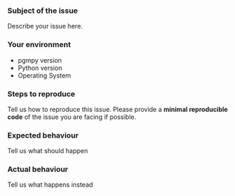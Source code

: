 ### Subject of the issue
Describe your issue here.

### Your environment
* pgmpy version
* Python version
* Operating System

### Steps to reproduce
Tell us how to reproduce this issue. Please provide a **minimal reproducible code** of
the issue you are facing if possible.

### Expected behaviour
Tell us what should happen

### Actual behaviour
Tell us what happens instead
